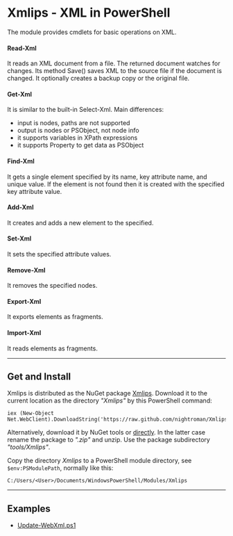 
# Xmlips - XML in PowerShell

The module provides cmdlets for basic operations on XML.

#### Read-Xml

It reads an XML document from a file. The returned document watches for
changes. Its method Save() saves XML to the source file if the document
is changed. It optionally creates a backup copy or the original file.

#### Get-Xml

It is similar to the built-in Select-Xml. Main differences:

- input is nodes, paths are not supported
- output is nodes or PSObject, not node info
- it supports variables in XPath expressions
- it supports Property to get data as PSObject

#### Find-Xml

It gets a single element specified by its name, key attribute name, and
unique value. If the element is not found then it is created with the
specified key attribute value.

#### Add-Xml

It creates and adds a new element to the specified.

#### Set-Xml

It sets the specified attribute values.

#### Remove-Xml

It removes the specified nodes.

#### Export-Xml

It exports elements as fragments.

#### Import-Xml

It reads elements as fragments.

***
## Get and Install

Xmlips is distributed as the NuGet package [Xmlips](https://www.nuget.org/packages/Xmlips).
Download it to the current location as the directory *"Xmlips"* by this PowerShell command:

    iex (New-Object Net.WebClient).DownloadString('https://raw.github.com/nightroman/Xmlips/master/Download.ps1')

Alternatively, download it by NuGet tools or [directly](http://nuget.org/api/v2/package/Xmlips).
In the latter case rename the package to *".zip"* and unzip. Use the package
subdirectory *"tools/Xmlips"*.

Copy the directory *Xmlips* to a PowerShell module directory, see
`$env:PSModulePath`, normally like this:

    C:/Users/<User>/Documents/WindowsPowerShell/Modules/Xmlips

***
## Examples

- [Update-WebXml.ps1](https://raw.githubusercontent.com/nightroman/Xmlips/master/Examples/Update-WebXml.ps1)
